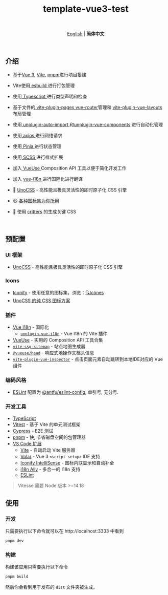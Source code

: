 <h1 align='center'>template-vue3-test</h1>

<br>

<p align='center'>
<a href="./README.en.md">English</a> | <b>简体中文</b>
</p>

<br>

## 介绍

- 基于[Vue 3](https://cn.vuejs.org/), [Vite](https://cn.vitejs.dev/), [pnpm](https://pnpm.io/)进行项目搭建

- Vite使用[ esbuild ](https://esbuild.github.io/getting-started/) 进行打包管理

- 使用[ Typescript ](https://www.typescriptlang.org/) 进行类型声明和检查

- 基于文件的[ vite-plugin-pages ](https://github.com/hannoeru/vite-plugin-pages) [vue-router](https://router.vuejs.org/)管理和 [ vite-plugin-vue-layouts ](https://github.com/johncampionjr/vite-plugin-vue-layouts) 布局管理

- 使用[ unplugin-auto-import ](https://github.com/antfu/unplugin-auto-import) 和[unplugin-vue-components](https://github.com/unplugin/unplugin-vue-components) 进行自动化管理

- 使用[ axios ](https://www.axios-http.cn/docs/intro)进行网络请求

- 使用[ Pinia ](https://pinia.vuejs.org)进行状态管理

- 使用[ SCSS ](https://www.sass.hk/guide/)进行样式扩展

- 加入[ VueUse ](https://vueuse.org/guide/) Composition API 工具以便于简化开发工作

- 加入 [ vue-i18n ](./locales) 进行国际化进行翻译


- 🎨 [UnoCSS](https://github.com/unocss/unocss) - 高性能且极具灵活性的即时原子化 CSS 引擎

- 😃 [各种图标集为你所用](https://github.com/antfu/unocss/tree/main/packages/preset-icons)




- 🦔 使用 [critters](https://github.com/GoogleChromeLabs/critters) 的生成关键 CSS

<br>

## 预配置

### UI 框架

- [UnoCSS](https://github.com/antfu/unocss) - 高性能且极具灵活性的即时原子化 CSS 引擎

### Icons

- [Iconify](https://iconify.design) - 使用任意的图标集，浏览：[🔍Icônes](https://icones.netlify.app/)
- [UnoCSS 的纯 CSS 图标方案](https://github.com/antfu/unocss/tree/main/packages/preset-icons)

### 插件

- [Vue I18n](https://github.com/intlify/vue-i18n-next) - 国际化
  - [`unplugin-vue-i18n`](https://github.com/intlify/bundle-tools/tree/main/packages/unplugin-vue-i18n) - Vue I18n 的 Vite 插件
- [VueUse](https://github.com/antfu/vueuse) - 实用的 Composition API 工具合集
- [`vite-ssg-sitemap`](https://github.com/jbaubree/vite-ssg-sitemap) - 站点地图生成器
- [`@vueuse/head`](https://github.com/vueuse/head) - 响应式地操作文档头信息
- [`vite-plugin-vue-inspector`](https://github.com/webfansplz/vite-plugin-vue-inspector) - 点击页面元素自动跳转到本地IDE对应的 Vue 组件

### 编码风格

- [ESLint](https://eslint.org/) 配置为 [@antfu/eslint-config](https://github.com/antfu/eslint-config), 单引号, 无分号.

### 开发工具
- [TypeScript](https://www.typescriptlang.org/)
- [Vitest](https://github.com/vitest-dev/vitest) - 基于 Vite 的单元测试框架
- [Cypress](https://cypress.io/) - E2E 测试
- [pnpm](https://pnpm.js.org/) - 快, 节省磁盘空间的包管理器
- [VS Code 扩展](./.vscode/extensions.json)
  - [Vite](https://marketplace.visualstudio.com/items?itemName=antfu.vite) - 自动启动 Vite 服务器
  - [Volar](https://marketplace.visualstudio.com/items?itemName=Vue.volar) - Vue 3 `<script setup>` IDE 支持
  - [Iconify IntelliSense](https://marketplace.visualstudio.com/items?itemName=antfu.iconify) - 图标内联显示和自动补全
  - [i18n Ally](https://marketplace.visualstudio.com/items?itemName=lokalise.i18n-ally) - 多合一的 I18n 支持
  - [ESLint](https://marketplace.visualstudio.com/items?itemName=dbaeumer.vscode-eslint)

> Vitesse 需要 Node 版本 >=14.18

## 使用

### 开发

只需要执行以下命令就可以在 http://localhost:3333 中看到

```bash
pnpm dev
```

### 构建

构建该应用只需要执行以下命令

```bash
pnpm build
```

然后你会看到用于发布的 `dist` 文件夹被生成。